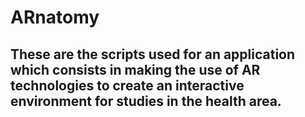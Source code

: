 # ARnatomy

<h2> These are the scripts used for an application which consists in making the use of AR technologies to create an interactive environment for studies in the health area. </h2>

